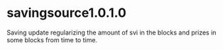 # savingsource1.0.1.0
Saving update regularizing the amount of svi in ​​the blocks and prizes in some blocks from time to time.
